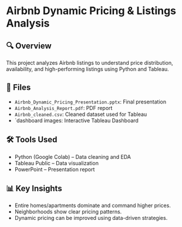 # Airbnb Dynamic Pricing & Listings Analysis

## 🔍 Overview
This project analyzes Airbnb listings to understand price distribution, availability, and high-performing listings using Python and Tableau.

## 📁 Files
- `Airbnb_Dynamic_Pricing_Presentation.pptx`: Final presentation
- `Airbnb_Analysis_Report.pdf`: PDF report
- `Airbnb_cleaned.csv`: Cleaned dataset used for Tableau
- `dashboard images: Interactive Tableau Dashboard

## 🛠 Tools Used
- Python (Google Colab) – Data cleaning and EDA
- Tableau Public – Data visualization
- PowerPoint – Presentation report

## 📊 Key Insights
- Entire homes/apartments dominate and command higher prices.
- Neighborhoods show clear pricing patterns.
- Dynamic pricing can be improved using data-driven strategies.
